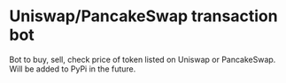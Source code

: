 # Uniswap/PancakeSwap transaction bot

Bot to buy, sell, check price of token listed on Uniswap or PancakeSwap. Will be added to PyPi in the future.
